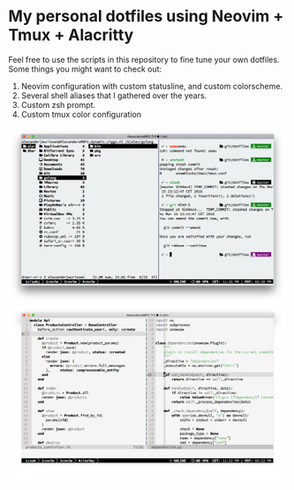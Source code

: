 # My personal dotfiles using Neovim + Tmux + Alacritty

Feel free to use the scripts in this repository to fine tune your own dotfiles. Some things you might want to check out:

1. Neovim configuration with custom statusline, and custom colorscheme.
2. Several shell aliases that I gathered over the years.
3. Custom zsh prompt.
3. Custom tmux color configuration

![image](https://raw.githubusercontent.com/alexanderjeurissen/dotfiles/master/assets/screenshots/snappy_two.png)
![image](https://raw.githubusercontent.com/alexanderjeurissen/dotfiles/master/assets/screenshots/snappy_one.png)
